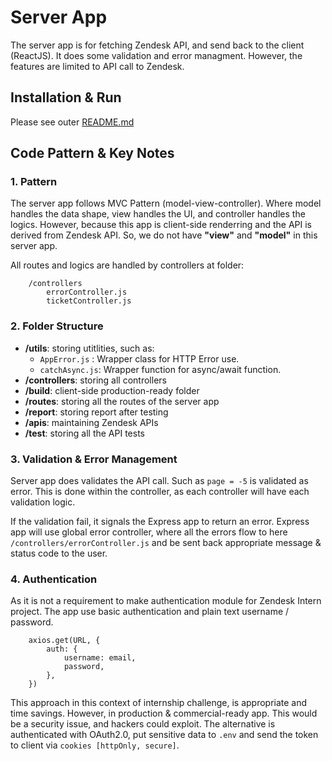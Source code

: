 # Server App

The server app is for fetching Zendesk API, and send back to the client (ReactJS). It does some validation and error managment. However, the features are limited to API call to Zendesk.
## Installation & Run
Please see outer [README.md](../README.md)

## Code Pattern & Key Notes
### 1. Pattern
The server app follows MVC Pattern (model-view-controller). Where model handles the data shape, view handles the UI, and controller handles the logics. However, because this app is client-side renderring and the API is derived from Zendesk API. So, we do not have **"view"** and **"model"** in this server app.

All routes and logics are handled by controllers at folder:
```
    /controllers
        errorController.js
        ticketController.js
```

### 2. Folder Structure
- **/utils**: storing utitlities, such as:
    - `AppError.js` : Wrapper class for HTTP Error use.
    - `catchAsync.js`: Wrapper function for async/await function.
- **/controllers**: storing all controllers
- **/build**: client-side production-ready folder
- **/routes**: storing all the routes of the server app
- **/report**: storing report after testing
- **/apis**: maintaining Zendesk APIs
- **/test**: storing all the API tests

### 3. Validation & Error Management

Server app does validates the API call. Such as `page = -5` is validated as error. This is done within the controller, as each controller will have each validation logic.

If the validation fail, it signals the Express app to return an error. Express app will use global error controller, where all the errors flow to here `/controllers/errorController.js` and be sent back appropriate message & status code to the user.

### 4. Authentication
As it is not a requirement to make authentication module for Zendesk Intern project. The app use basic authentication and plain text username / password.
```
    axios.get(URL, {
        auth: {
            username: email,
            password,
        },
    })
```

This approach in this context of internship challenge, is appropriate and time savings. However, in production & commercial-ready app. This would be a security issue, and hackers could exploit. The alternative is authenticated with OAuth2.0, put sensitive data to `.env` and send the token to client via `cookies [httpOnly, secure]`.